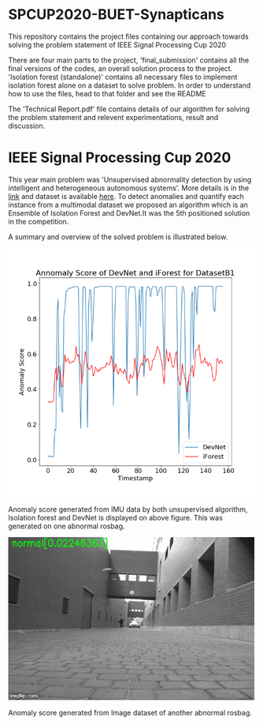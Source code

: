 # SPCUP2020-BUET-Synapticans
This repository contains the project files containing our approach towards solving the problem statement of IEEE Signal Processing Cup 2020

There are four main parts to the project, 'final_submission' contains all the final versions of the codes, an overall solution process to the project. 'Isolation forest (standalone)' contains all necessary files to implement isolation forest alone on a dataset to solve problem. In order to understand how to use the files, head to that folder and see the README

The 'Technical Report.pdf' file contains details of our algorithm for solving the problem statement and relevent experimentations, result and discussion.  


# IEEE Signal Processing Cup 2020
This year main problem was 'Unsupervised abnormality detection by using intelligent and heterogeneous autonomous systems'. More details is in the [link](https://signalprocessingsociety.org/get-involved/signal-processing-cup) and dataset is available [here](https://piazza.com/ieee_sps/spring2020/spcup2020/home). To detect anomalies and quantify each instance from a multimodal dataset we proposed an algorithm which is an Ensemble of Isolation Forest and DevNet.It was the 5th positioned solution in the competition.

A summary and overview of the solved problem is illustrated below.


![Result on IMU Data](illustration/annomalyscorefordatasetB1csv.png)


Anomaly score generated from IMU data by both unsupervised algorithm, Isolation forest and DevNet is displayed on above figure. This was generated on one abnormal rosbag. 

![](illustration/3wvqgp.gif)

Anomaly score generated from Image dataset of another abnormal rosbag.

